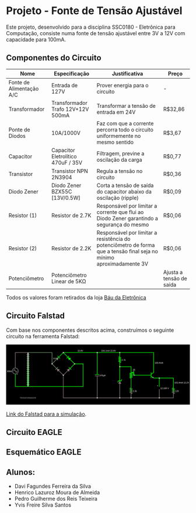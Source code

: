 # Projeto - Fonte de Tensão Ajustável
Este projeto, desenvolvido para a disciplina SSC0180 - Eletrônica para Computação, consiste numa fonte de tensão ajustável entre 3V a 12V com capacidade para 100mA.

## Componentes do Circuito
| Nome | Especificação | Justificativa | Preço |
| --- | --- | --- | --- |
| Fonte de Alimentação A/C | Entrada de 127V | Prover energia para o circuito | - |
| Transformador | Transformador Trafo 12V+12V 500mA | Transformar a tensão de entrada em 24V | R$32,86 |
| Ponte de Diodos | 10A/1000V | Faz com que a corrente percorra todo o circuito uniformemente no mesmo sentido | R$3,67 |
| Capacitor | Capacitor Eletrolítico 470uF / 35V | Filtragem, previne a oscilação da carga | R$0,77 |
| Transistor | Transistor NPN 2N3904 | Regula a tensão no circuito | R$0,36 |
| Diodo Zener | Diodo Zener BZX55C [13V/0.5W] | Corta a tensão de saída do capacitor abaixo da oscilação (ripple) | R$0,09 |
| Resistor (1) | Resistor de 2.7K | Responsável por limitar a corrente que flui ao Diodo Zener garantindo a segurança do mesmo | R$0,06 |
| Resistor (2) | Resistor de 2.2K | Responsável por limitar a resistência do potenciômetro de forma que a tensão final seja no mínimo aproximadamente 3V | R$0,06 |
| Potenciômetro | Potenciômetro Linear de 5KΩ | | Ajusta a tensão de saída | R$1,99 |

Todos os valores foram retirados da loja [Báu da Eletrônica](https://www.baudaeletronica.com.br/)

## Circuito Falstad

Com base nos componentes descritos acima, construímos o seguinte circuito na ferramenta Falstad:

<div align="center">
<p float="left">
  <img src="/circuito-falstad.png" width="900" />
</p>
</div>

[Link do Falstad para a simulação](https://tinyurl.com/circuito-falstad).

## Circuito EAGLE

## Esquemático EAGLE

## Alunos:
- Davi Fagundes Ferreira da Silva
- Henrico Lazuroz Moura de Almeida
- Pedro Guilherme dos Reis Teixeira
- Yvis Freire Silva Santos
